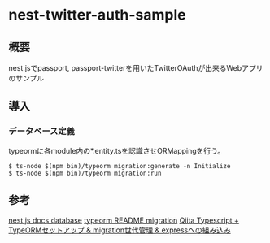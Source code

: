 # nest-twitter-auth-sample

## 概要

nest.jsでpassport, passport-twitterを用いたTwitterOAuthが出来るWebアプリのサンプル

## 導入

### データベース定義

typeormに各module内の*.entity.tsを認識させORMappingを行う。

```
$ ts-node $(npm bin)/typeorm migration:generate -n Initialize
$ ts-node $(npm bin)/typeorm migration:run

```




## 参考
[nest.js docs database](https://docs.nestjs.com/techniques/database)
[typeorm README migration](https://github.com/typeorm/typeorm/blob/master/docs/using-cli.md#create-a-new-migration)
[Qiita Typescript + TypeORMセットアップ & migration世代管理 & expressへの組み込み](https://qiita.com/yuukive/items/0655f4d88187b65a8520)








